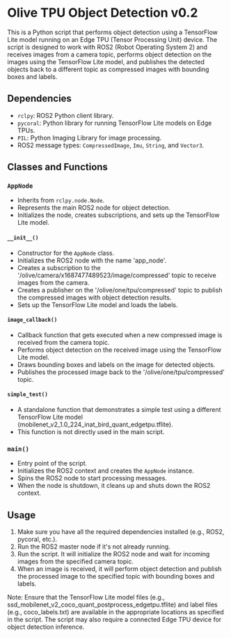 # Olive TPU Object Detection v0.2

This is a Python script that performs object detection using a TensorFlow Lite model running on an Edge TPU (Tensor Processing Unit) device. The script is designed to work with ROS2 (Robot Operating System 2) and receives images from a camera topic, performs object detection on the images using the TensorFlow Lite model, and publishes the detected objects back to a different topic as compressed images with bounding boxes and labels.

## Dependencies

- `rclpy`: ROS2 Python client library.
- `pycoral`: Python library for running TensorFlow Lite models on Edge TPUs.
- `PIL`: Python Imaging Library for image processing.
- ROS2 message types: `CompressedImage`, `Imu`, `String`, and `Vector3`.

## Classes and Functions

### `AppNode`

- Inherits from `rclpy.node.Node`.
- Represents the main ROS2 node for object detection.
- Initializes the node, creates subscriptions, and sets up the TensorFlow Lite model.

#### `__init__()`

- Constructor for the `AppNode` class.
- Initializes the ROS2 node with the name 'app_node'.
- Creates a subscription to the '/olive/camera/x1687477489523/image/compressed' topic to receive images from the camera.
- Creates a publisher on the '/olive/one/tpu/compressed' topic to publish the compressed images with object detection results.
- Sets up the TensorFlow Lite model and loads the labels.

#### `image_callback()`

- Callback function that gets executed when a new compressed image is received from the camera topic.
- Performs object detection on the received image using the TensorFlow Lite model.
- Draws bounding boxes and labels on the image for detected objects.
- Publishes the processed image back to the '/olive/one/tpu/compressed' topic.

#### `simple_test()`

- A standalone function that demonstrates a simple test using a different TensorFlow Lite model (mobilenet_v2_1.0_224_inat_bird_quant_edgetpu.tflite).
- This function is not directly used in the main script.

### `main()`

- Entry point of the script.
- Initializes the ROS2 context and creates the `AppNode` instance.
- Spins the ROS2 node to start processing messages.
- When the node is shutdown, it cleans up and shuts down the ROS2 context.

## Usage

1. Make sure you have all the required dependencies installed (e.g., ROS2, pycoral, etc.).
2. Run the ROS2 master node if it's not already running.
3. Run the script. It will initialize the ROS2 node and wait for incoming images from the specified camera topic.
4. When an image is received, it will perform object detection and publish the processed image to the specified topic with bounding boxes and labels.

Note: Ensure that the TensorFlow Lite model files (e.g., ssd_mobilenet_v2_coco_quant_postprocess_edgetpu.tflite) and label files (e.g., coco_labels.txt) are available in the appropriate locations as specified in the script. The script may also require a connected Edge TPU device for object detection inference.
